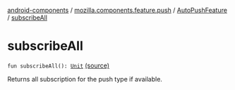 [android-components](../../index.md) / [mozilla.components.feature.push](../index.md) / [AutoPushFeature](index.md) / [subscribeAll](./subscribe-all.md)

# subscribeAll

`fun subscribeAll(): `[`Unit`](https://kotlinlang.org/api/latest/jvm/stdlib/kotlin/-unit/index.html) [(source)](https://github.com/mozilla-mobile/android-components/blob/master/components/feature/push/src/main/java/mozilla/components/feature/push/AutoPushFeature.kt#L230)

Returns all subscription for the push type if available.


